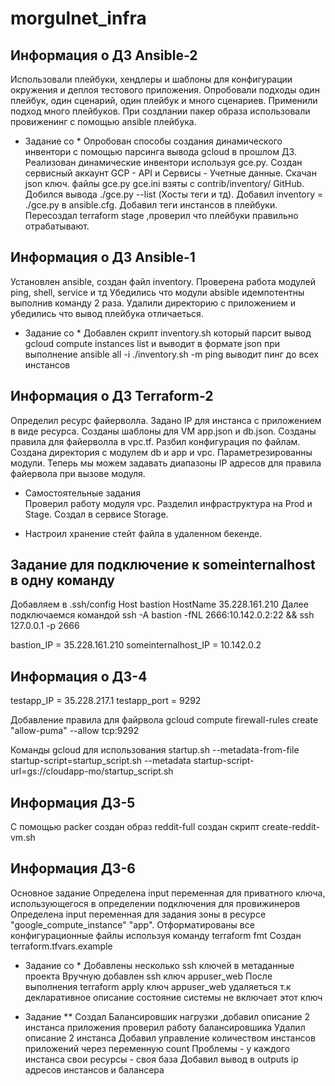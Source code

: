 # morgulnet_infra

## Информация о ДЗ Ansible-2
 Использовали плейбуки, хендлеры и шаблоны для конфигурации окружения и деплоя тестового приложения.
 Опробовали подходы один плейбук, один сценарий, один плейбук и много сценариев.
 Применили подход много плейбуков.
 При создлании пакер образа использовали провиженинг с помощью ansible плейбука.

 * Задание со *
  Опробован способы создания динамического инвентори с помощью парсинга вывода gcloud в прошлом ДЗ.
  Реализован динамические инвентори используя gce.py.
  Создан сервисный аккаунт GCP - API и Сервисы - Учетные данные.
  Скачан json ключ. файлы gce.py gce.ini взяты с contrib/inventory/ GitHub.
  Добился вывода ./gce.py --list (Хосты теги и тд).
  Добавил inventory = ./gce.py в ansible.cfg.
  Добавил теги инстансов в плейбуки.
  Пересоздал terraform stage ,проверил что плейбуки правильно отрабатывают.


## Информация о ДЗ Ansible-1
 Установлен ansible, создан файл inventory.
 Проверена работа модулей ping, shell, service и тд
 Убедились что модули absible идемпотентны выполнив команду 2 раза.
 Удалили директорию с приложением и убедились что вывод плейбука отличаеться.
 
 * Задание со *
   Добавлен скрипт inventory.sh который парсит вывод gcloud compute instances list и выводит в формате json
   при выполнение ansible all -i ./inventory.sh -m ping выводит пинг до всех инстансов
    
## Информация о ДЗ Terraform-2
 Определил ресурс файерволла.
 Задано IP для инстанса с приложением в виде ресурса.
 Созданы шаблоны для VM app.json и db.json.
 Созданы правила для файерволла в vpc.tf.
 Разбил конфигурация по файлам.
 Создана директория с модулем db и app и vpc.
 Параметрезированны модули.
 Теперь мы можем задавать диапазоны IP адресов
 для правила файервола при вызове модуля.
 
 * Самостоятельные задания  
  Проверил работу модуля vpc.
  Разделил инфраструктура на Prod и Stage.
  Создал в сервисе Storage.

 * Настроил хранение стейт файла в удаленном бекенде.  
  
## Задание для подключение к someinternalhost в одну команду

 Добавляем в .ssh/config
 Host bastion
 HostName 35.228.161.210
 Далее подключаемся командой
 ssh -A bastion -fNL 2666:10.142.0.2:22 && ssh 127.0.0.1 -p 2666

 bastion_IP = 35.228.161.210
 someinternalhost_IP = 10.142.0.2

## Информация о ДЗ-4

 testapp_IP = 35.228.217.1
 testapp_port = 9292

 Добавление правила для файрвола
 gcloud compute firewall-rules create "allow-puma" --allow tcp:9292

 Команды gcloud для использования startup.sh
 --metadata-from-file startup-script=startup_script.sh
 --metadata startup-script-url=gs://cloudapp-mo/startup_script.sh

## Информация ДЗ-5

 С помощью packer создан образ reddit-full
 создан скрипт create-reddit-vm.sh

## Информация ДЗ-6

 Основное задание
 Определена input переменная для приватного ключа, использующегося в определении подключения для провижинеров
 Определена input переменная для задания зоны в ресурсе "google_compute_instance" "app".
 Отформатированы все конфигурационные файлы используя команду terraform fmt
 Создан terraform.tfvars.example

* Задание со *
 Добавлены несколько ssh ключей в метаданные проекта
 Вручную добавлен ssh ключ appuser_web
 После выполнения terraform apply ключ appuser_web удаляеться
 т.к декларативное описание состояние системы не включает этот ключ  

* Задание **
 Создал Балансировшик нагрузки ,добавил описание 2 инстанса приложения
 проверил работу балансировшика
 Удалил описание 2 инстанса
 Добавил управление количеством инстансов приложений через переменную count
 Проблемы - у каждого инстанса свои ресурсы - своя база
 Добавил вывод в outputs ip адресов инстансов и балансера  
